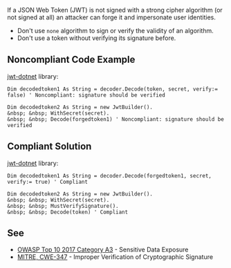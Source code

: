 
If a JSON Web Token (JWT) is not signed with a strong cipher algorithm (or not signed at all) an attacker can forge it and impersonate user identities.

- Don't use `none` algorithm to sign or verify the validity of an algorithm.
- Don't use a token without verifying its signature before.


## Noncompliant Code Example

[jwt-dotnet](https://github.com/jwt-dotnet/jwt) library:


    Dim decodedtoken1 As String = decoder.Decode(token, secret, verify:= false) ' Noncompliant: signature should be verified
    
    Dim decodedtoken2 As String = new JwtBuilder().
    &nbsp; &nbsp; WithSecret(secret).
    &nbsp; &nbsp; Decode(forgedtoken1) ' Noncompliant: signature should be verified


## Compliant Solution

[jwt-dotnet](https://github.com/jwt-dotnet/jwt) library:


    Dim decodedtoken1 As String = decoder.Decode(forgedtoken1, secret, verify:= true) ' Compliant
    
    Dim decodedtoken2 As String = new JwtBuilder().
    &nbsp; &nbsp; WithSecret(secret).
    &nbsp; &nbsp; MustVerifySignature().
    &nbsp; &nbsp; Decode(token) ' Compliant


## See

- [OWASP Top 10 2017 Category A3](https://www.owasp.org/index.php/Top_10-2017_A3-Sensitive_Data_Exposure) - Sensitive Data Exposure<br>
- [MITRE, CWE-347](https://cwe.mitre.org/data/definitions/347.html) - Improper Verification of Cryptographic Signature

